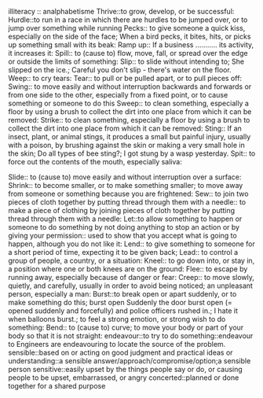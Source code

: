 illiteracy :: analphabetisme
Thrive::to grow, develop, or be successful:
Hurdle::to run in a race in which there are hurdles to be jumped over, or to jump over something while running
Pecks:: to give someone a quick kiss, especially on the side of the face; When a bird pecks, it bites, hits, or picks up something small with its beak:
Ramp up:: If a business ........... its activity, it increases it:
Spill:: to (cause to) flow, move, fall, or spread over the edge or outside the limits of something:
Slip:: to slide without intending to; She slipped on the ice.; Careful you don't slip - there's water on the floor.
Weep:: to cry tears:
Tear:: to pull or be pulled apart, or to pull pieces off:
Swing:: to move easily and without interruption backwards and forwards or from one side to the other, especially from a fixed point, or to cause something or someone to do this
Sweep:: to clean something, especially a floor by using a brush to collect the dirt into one place from which it can be removed:
Strike:: to clean something, especially a floor by using a brush to collect the dirt into one place from which it can be removed:
Sting:: If an insect, plant, or animal stings, it produces a small but painful injury, usually with a poison, by brushing against the skin or making a very small hole in the skin; Do all types of bee sting?; I got stung by a wasp yesterday.
Spit:: to force out the contents of the mouth, especially saliva:

Slide:: to (cause to) move easily and without interruption over a surface:
Shrink:: to become smaller, or to make something smaller; to move away from someone or something because you are frightened:
Sew:: to join two pieces of cloth together by putting thread through them with a needle:: to make a piece of clothing by joining pieces of cloth together by putting thread through them with a needle:
Let::to allow something to happen or someone to do something by not doing anything to stop an action or by giving your permission:: used to show that you accept what is going to happen, although you do not like it:
Lend:: to give something to someone for a short period of time, expecting it to be given back;
Lead:: to control a group of people, a country, or a situation:
Kneel:: to go down into, or stay in, a position where one or both knees are on the ground:
Flee:: to escape by running away, especially because of danger or fear:
Creep:: to move slowly, quietly, and carefully, usually in order to avoid being noticed; an unpleasant person, especially a man:
Burst::to break open or apart suddenly, or to make something do this; burst open Suddenly the door burst open (= opened suddenly and forcefully) and police officers rushed in.; I hate it when balloons burst.; to feel a strong emotion, or strong wish to do something:
Bend:: to (cause to) curve; to move your body or part of your body so that it is not straight:
endeavour::to try to do something::endeavour to Engineers are endeavouring to locate the source of the problem.
sensible::based on or acting on good judgment and practical ideas or understanding::a sensible answer/approach/compromise/option;a sensible person
sensitive::easily upset by the things people say or do, or causing people to be upset, embarrassed, or angry
concerted::planned or done together for a shared purpose